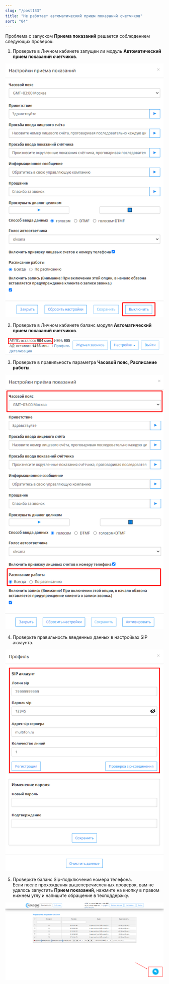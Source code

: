 ```yaml
---
slug: "/post133"
title: "Не работает автоматический прием показаний счетчиков"
sort: "04"
---
```


Проблема с запуском **Приема показаний** решается соблюдением следующих проверок:  
1. Проверьте в Личном кабинете запущен ли модуль **Автоматический прием показаний счетчиков**.

![Картинка](./images/dont_work_APPS_1.png)

2. Проверьте в Личном кабинете баланс модуля **Автоматический прием показаний счетчиков**.

![Картинка](./images/dont_work_APPS_2.png)

3. Проверьте в правильность параметра **Часовой пояс**, **Расписание работы**.

![Картинка](./images/dont_work_APPS_3.png)

4. Проверьте правильность введенных данных в настройках SIP аккаунта.

![Картинка](./images/dont_work_APPS_4.png)

5. Проверьте баланс Sip-подключения номера телефона.  
Если после прохождения вышеперечисленных проверок, вам не удалось запустить **Прием показаний**, нажмите на кнопку  в правом нижнем углу и напишите обращение в техподдержку.

![Картинка](./images/butt_not_ok.png)